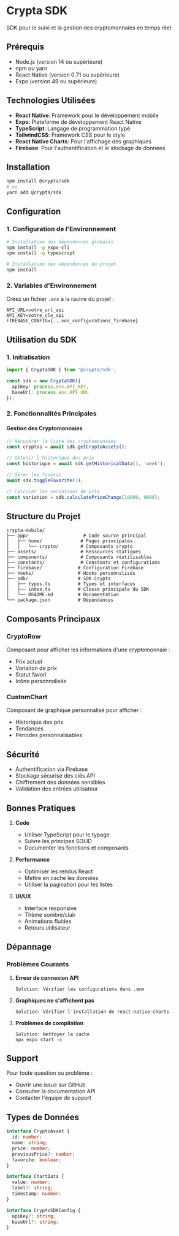 # Crypta SDK

SDK pour le suivi et la gestion des cryptomonnaies en temps réel.

## Prérequis

- Node.js (version 14 ou supérieure)
- npm ou yarn
- React Native (version 0.71 ou supérieure)
- Expo (version 49 ou supérieure)

## Technologies Utilisées

- **React Native**: Framework pour le développement mobile
- **Expo**: Plateforme de développement React Native
- **TypeScript**: Langage de programmation typé
- **TailwindCSS**: Framework CSS pour le style
- **React Native Charts**: Pour l'affichage des graphiques
- **Firebase**: Pour l'authentification et le stockage de données

## Installation

```bash
npm install @crypta/sdk
# ou
yarn add @crypta/sdk
```

## Configuration

### 1. Configuration de l'Environnement

```bash
# Installation des dépendances globales
npm install -g expo-cli
npm install -g typescript

# Installation des dépendances du projet
npm install
```

### 2. Variables d'Environnement

Créez un fichier `.env` à la racine du projet :

```env
API_URL=votre_url_api
API_KEY=votre_cle_api
FIREBASE_CONFIG={...vos_configurations_firebase}
```

## Utilisation du SDK

### 1. Initialisation

```typescript
import { CryptaSDK } from '@crypta/sdk';

const sdk = new CryptaSDK({
  apiKey: process.env.API_KEY,
  baseUrl: process.env.API_URL
});
```

### 2. Fonctionnalités Principales

#### Gestion des Cryptomonnaies

```typescript
// Récupérer la liste des cryptomonnaies
const cryptos = await sdk.getCryptoAssets();

// Obtenir l'historique des prix
const historique = await sdk.getHistoricalData(1, 'week');

// Gérer les favoris
await sdk.toggleFavorite(1);

// Calculer les variations de prix
const variation = sdk.calculatePriceChange(10000, 9000);
```

## Structure du Projet

```
crypta-mobile/
├── app/                    # Code source principal
│   ├── home/              # Pages principales
│   │   └── crypto/        # Composants crypto
├── assets/                # Ressources statiques
├── components/            # Composants réutilisables
├── constants/             # Constants et configurations
├── firebase/             # Configuration Firebase
├── hooks/                # Hooks personnalisés
├── sdk/                  # SDK Crypta
│   ├── types.ts          # Types et interfaces
│   ├── index.ts          # Classe principale du SDK
│   └── README.md         # Documentation
└── package.json          # Dépendances
```

## Composants Principaux

### CryptoRow
Composant pour afficher les informations d'une cryptomonnaie :
- Prix actuel
- Variation de prix
- Statut favori
- Icône personnalisée

### CustomChart
Composant de graphique personnalisé pour afficher :
- Historique des prix
- Tendances
- Périodes personnalisables

## Sécurité

- Authentification via Firebase
- Stockage sécurisé des clés API
- Chiffrement des données sensibles
- Validation des entrées utilisateur

## Bonnes Pratiques

1. **Code**
   - Utiliser TypeScript pour le typage
   - Suivre les principes SOLID
   - Documenter les fonctions et composants

2. **Performance**
   - Optimiser les rendus React
   - Mettre en cache les données
   - Utiliser la pagination pour les listes

3. **UI/UX**
   - Interface responsive
   - Thème sombre/clair
   - Animations fluides
   - Retours utilisateur

## Dépannage

### Problèmes Courants

1. **Erreur de connexion API**
   ```
   Solution: Vérifier les configurations dans .env
   ```

2. **Graphiques ne s'affichent pas**
   ```
   Solution: Vérifier l'installation de react-native-charts
   ```

3. **Problèmes de compilation**
   ```
   Solution: Nettoyer le cache
   npx expo start -c
   ```

## Support

Pour toute question ou problème :
- Ouvrir une issue sur GitHub
- Consulter la documentation API
- Contacter l'équipe de support

## Types de Données

```typescript
interface CryptoAsset {
  id: number;
  name: string;
  price: number;
  previousPrice?: number;
  favorite: boolean;
}

interface ChartData {
  value: number;
  label?: string;
  timestamp: number;
}

interface CryptoSDKConfig {
  apiKey?: string;
  baseUrl?: string;
}

